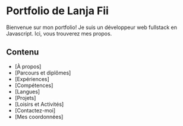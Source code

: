 # Portfolio de Lanja Fii
Bienvenue sur mon portfolio! Je suis un développeur web fullstack en Javascript. Ici, vous trouverez mes propos.

## Contenu
- [À propos]
- [Parcours et diplômes]
- [Expériences]
- [Compétences]
- [Langues]
- [Projets]
- [Loisirs et Activités]
- [Contactez-moi]
- [Mes coordonnées]
